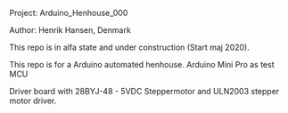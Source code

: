 Project: Arduino_Henhouse_000 

Author: Henrik Hansen, Denmark

This repo is in alfa state and under construction (Start maj 2020). 

This repo is for a Arduino automated henhouse.
Arduino Mini Pro as test MCU

Driver board with 28BYJ-48 - 5VDC Steppermotor and ULN2003 stepper motor driver.

